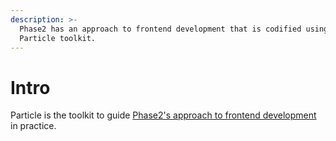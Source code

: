 ```yaml
---
description: >-
  Phase2 has an approach to frontend development that is codified using the
  Particle toolkit.
---
```


# Intro

Particle is the toolkit to guide [Phase2's approach to frontend development](https://phase2.gitbook.io/frontend-docs) in practice.

